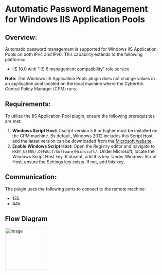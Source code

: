 # Automatic Password Management for Windows IIS Application Pools

## Overview:
Automatic password management is supported for Windows IIS Application Pools on both IPv4 and IPv6. This capability extends to the following platforms:

- IIS 10.0 with "IIS 6 management compatibility" role service

**Note:** The Windows IIS Application Pools plugin does not change values in an application pool located on the local machine where the CyberArk Central Policy Manager (CPM) runs.

## Requirements:
To utilize the IIS Application Pool plugin, ensure the following prerequisites are met:

1. **Windows Script Host:** Cscript version 5.6 or higher must be installed on the CPM machine. By default, Windows 2012 includes this Script Host, and the latest version can be downloaded from the [Microsoft website](https://www.microsoft.com).
2. **Enable Windows Script Host:** Open the Registry editor and navigate to `HKEY_USERS/.DEFAULT/Software/Microsoft/`. Under Microsoft, locate the Windows Script Host key. If absent, add this key. Under Windows Script Host, ensure the Settings key exists. If not, add this key.

## Communication:
The plugin uses the following ports to connect to the remote machine:

- 135
- 445

## Flow Diagram
<img width="138" alt="image" src="https://github.com/niteshbhat/challenge/assets/7299171/58b63d2f-ed24-4ea2-98dc-1cc694ee1914">

